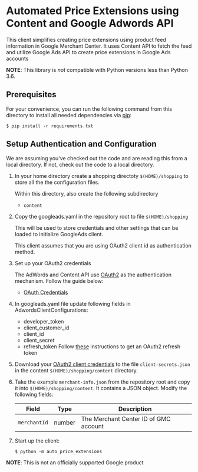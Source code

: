 # Automated Price Extensions using Content and Google Adwords API

This client simplifies creating price extensions using product feed information
in Google Merchant Center. It uses Content API to fetch the feed and
utilize Google Ads API to create price extensions in Google Ads accounts

**NOTE**: This library is _not_ compatible with Python versions less than Python 3.6.

## Prerequisites

For your convenience, you can run the following command from this directory to
install all needed dependencies via [pip](https://pip.pypa.io/):

    $ pip install -r requirements.txt

## Setup Authentication and Configuration

We are assuming you've checked out the code and are reading this from a local
directory. If not, check out the code to a local directory.

1.  In your home directory create a shopping directoty `$(HOME)/shopping` to store all the
    the configuration files.

    Within this directory, also create the following subdirectory

    * `content`

2. Copy the googleads.yaml in the repository root to 
   file `$(HOME)/shopping`

   This will be used to store credentials and other settings that can be loaded
   to initialize GoogleAds client. 

   This client assumes that you are using OAuth2 client id as authentication method.

4. Set up your OAuth2 credentials

   The AdWords and Content API use [OAuth2](http://oauth.net/2/) as the authentication mechanism. Follow the
   guide below:

   * [OAuth Credentials](https://github.com/googleads/googleads-python-lib/wiki/API-access-using-own-credentials-(installed-application-flow))


3. In googleads.yaml file update following fields in AdwordsClientConfigurations:

   * developer\_token
   * client\_customer\_id
   * client\_id
   * client\_secret
   * refresh\_token
   Follow [these](https://developers.google.com/google-ads/api/docs/client-libs/python/oauth-installed) instructions to get an OAuth2 refresh token


5. Download your [OAuth2 client credentials](https://console.developers.google.com/apis/credentials) to
    the file `client-secrets.json` in the content `$(HOME)/shopping/content` directory.


6. Take the example `merchant-info.json` from the repository root and copy it into `$(HOME)/shopping/content`.
   It contains a JSON object. Modify the following fields:

    | Field                     | Type   | Description                                    |
    |---------------------------|--------|------------------------------------------------|
    | `merchantId`              | number | The Merchant Center ID of GMC account          |

7.  Start up the client:

        $ python -m auto_price_extensions

**NOTE**: This is not an officially supported Google product
